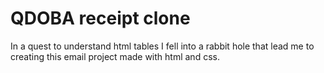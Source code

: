 # QDOBA receipt clone

In a quest to understand html tables I fell into a rabbit hole that lead me to creating this email project made with html and css.
